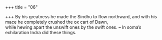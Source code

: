 +++
title = "06"

+++
By his greatness he made the Sindhu to flow northward, and with his  mace he completely crushed the ox cart of Dawn,  
while hewing apart the unswift ones by the swift ones. – In soma’s  
exhilaration Indra did these things.  